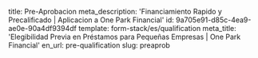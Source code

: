 title: Pre-Aprobacion
meta_description: 'Financiamiento Rapido y Precalificado | Aplicacion a One Park Financial'
id: 9a705e91-d85c-4ea9-ae0e-90a4df9394df
template: form-stack/es/qualification
meta_title: 'Elegibilidad Previa en Préstamos para Pequeñas Empresas | One Park Financial'
en_url: pre-qualification
slug: preaprob
